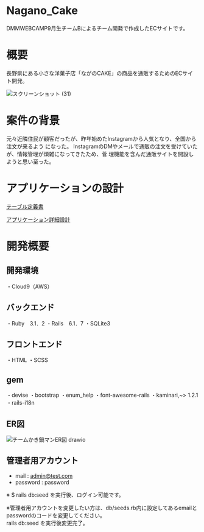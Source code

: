 # Nagano_Cake

DMMWEBCAMP9月生チームBによるチーム開発で作成したECサイトです。

# 概要

長野県にある小さな洋菓子店「ながのCAKE」の商品を通販するためのECサイト開発。

![スクリーンショット (31)](https://user-images.githubusercontent.com/111563330/198768390-330d84c4-ecb8-4109-bc21-ecfdc25b2b1e.png)


# 案件の背景

元々近隣住民が顧客だったが、昨年始めたInstagramから人気となり、全国から注文が来るよう
になった。
InstagramのDMやメールで通販の注文を受けていたが、情報管理が煩雑になってきたため、菅
理機能を含んだ通販サイトを開設しようと思い至った。

# アプリケーションの設計

 [テーブル定義書](https://docs.google.com/spreadsheets/d/1rA6vSK05L73lsa2lxwM-SyrCxSXutnmrxSLDqdE0jH4/edit?usp=sharing)
 
 [アプリケーション詳細設計](https://docs.google.com/spreadsheets/d/15yt2BE6V9NIviBsDipDjAddGOuDTzTra4UhD49EXVWI/edit#gid=549108681)

# 開発概要

## 開発環境

・Cloud9（AWS）

## バックエンド

・Ruby　3.1．2
・Rails　6.1．7
・SQLite3

## フロントエンド

・HTML
・SCSS

## gem
・devise
・bootstrap
・enum_help
・font-awesome-rails
・kaminari,~> 1.2.1
・rails-i18n

## ER図
![チームかき鍋マンER図 drawio](https://user-images.githubusercontent.com/111489156/198765327-d94c74da-6675-44fc-a752-c703988558af.png)

## 管理者用アカウント

- mail : admin@test.com
- password : password

※ $ rails db:seed を実行後、ログイン可能です。  

※管理者用アカウントを変更したい方は、db/seeds.rb内に設定してあるemailとpasswordのコードを変更してください。   
rails db:seed を実行後変更完了。
